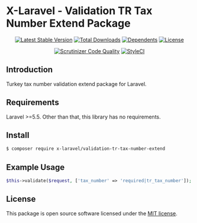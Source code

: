 # X-Laravel - Validation TR Tax Number Extend Package

<p align="center">
<a href="https://packagist.org/packages/X-Laravel/validation-tr-tax-number-extend" rel="nofollow"><img src="https://img.shields.io/packagist/v/X-Laravel/validation-tr-tax-number-extend" alt="Latest Stable Version"></a>
<a href="https://packagist.org/packages/X-Laravel/validation-tr-tax-number-extend" rel="nofollow"><img src="https://img.shields.io/packagist/dt/X-Laravel/validation-tr-tax-number-extend" alt="Total Downloads"></a>
<a href="https://packagist.org/packages/X-Laravel/validation-tr-tax-number-extend" rel="nofollow"><img src="https://poser.pugx.org/X-Laravel/validation-tr-tax-number-extend/dependents.svg" alt="Dependents"></a>
<a href="https://packagist.org/packages/X-Laravel/validation-tr-tax-number-extend" rel="nofollow"><img src="https://img.shields.io/packagist/l/X-Laravel/validation-tr-tax-number-extend" alt="License"></a>
</p>

<p align="center">
<a href="https://scrutinizer-ci.com/g/X-Laravel/validation-tr-tax-number-extend/build-status/master" rel="nofollow"><img src="https://scrutinizer-ci.com/g/X-Laravel/validation-tr-tax-number-extend/badges/quality-score.png?b=master" title="Scrutinizer Code Quality"></a>
<a href="https://styleci.io/repos/322126400" rel="nofollow"><img src="https://styleci.io/repos/322126400/shield?branch=master" alt="StyleCI"></a>
</p>

## Introduction

Turkey tax number validation extend package for Laravel.

## Requirements

Laravel >=5.5. Other than that, this library has no requirements.

## Install

```bash
$ composer require x-laravel/validation-tr-tax-number-extend
```

## Example Usage

```php
$this->validate($request, ['tax_number' => 'required|tr_tax_number']);
```

## License

This package is open source software licensed under the [MIT license](https://opensource.org/licenses/MIT).
